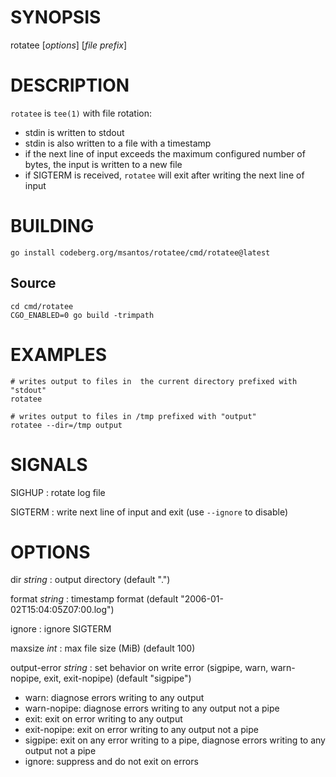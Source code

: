 # SYNOPSIS

rotatee [*options*] [*file prefix*]

# DESCRIPTION

`rotatee` is `tee(1)` with file rotation:
* stdin is written to stdout
* stdin is also written to a file with a timestamp
* if the next line of input exceeds the maximum configured number of
  bytes, the input is written to a new file
* if SIGTERM is received, `rotatee` will exit after writing the next
  line of input

# BUILDING

```
go install codeberg.org/msantos/rotatee/cmd/rotatee@latest
```

## Source

```
cd cmd/rotatee
CGO_ENABLED=0 go build -trimpath
```

# EXAMPLES

```
# writes output to files in  the current directory prefixed with "stdout"
rotatee

# writes output to files in /tmp prefixed with "output"
rotatee --dir=/tmp output
```

# SIGNALS

SIGHUP
: rotate log file

SIGTERM
: write next line of input and exit (use `--ignore` to disable)

# OPTIONS

dir *string*
: output directory (default ".")

format *string*
: timestamp format (default "2006-01-02T15:04:05Z07:00.log")

ignore
: ignore SIGTERM

maxsize *int*
: max file size (MiB) (default 100)

output-error *string*
: set behavior on write error (sigpipe, warn, warn-nopipe, exit, exit-nopipe) (default "sigpipe")

* warn: diagnose errors writing to any output
* warn-nopipe: diagnose errors writing to any output not a pipe
* exit: exit on error writing to any output
* exit-nopipe: exit on error writing to any output not a pipe
* sigpipe: exit on any error writing to a pipe, diagnose errors writing
  to any output not a pipe
* ignore: suppress and do not exit on errors
